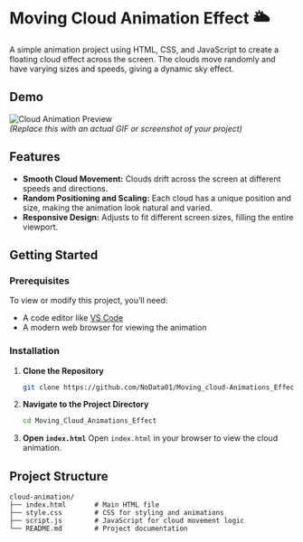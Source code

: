 # Moving Cloud Animation Effect 🌥️

A simple animation project using HTML, CSS, and JavaScript to create a floating cloud effect across the screen. The clouds move randomly and have varying sizes and speeds, giving a dynamic sky effect.

## Demo
![Cloud Animation Preview](demo.gif)  
*(Replace this with an actual GIF or screenshot of your project)*

## Features
- **Smooth Cloud Movement:** Clouds drift across the screen at different speeds and directions.
- **Random Positioning and Scaling:** Each cloud has a unique position and size, making the animation look natural and varied.
- **Responsive Design:** Adjusts to fit different screen sizes, filling the entire viewport.

## Getting Started

### Prerequisites
To view or modify this project, you’ll need:
- A code editor like [VS Code](https://code.visualstudio.com/)
- A modern web browser for viewing the animation

### Installation
1. **Clone the Repository**
    ```bash
    git clone https://github.com/NoData01/Moving_cloud-Animations_Effect.git
    ```
2. **Navigate to the Project Directory**
    ```bash
    cd Moving_Cloud_Animations_Effect
    ```
3. **Open `index.html`**
   Open `index.html` in your browser to view the cloud animation.

## Project Structure
```plaintext
cloud-animation/
├── index.html       # Main HTML file
├── style.css        # CSS for styling and animations
├── script.js        # JavaScript for cloud movement logic
└── README.md        # Project documentation
